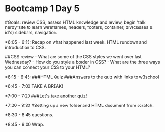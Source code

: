 Bootcamp 1 Day 5
=================

#Goals: review CSS, assess HTML knowledge and review, begin “talk nerdy”site to learn wireframes, headers, footers, container, div(classes & id's) sidebars, navigation.

*6:05 - 6:15: Recap on what happened last week. HTML rundown and introduction to CSS.

##CSS review
	- What are some of the CSS styles we went over last Wednesday?
	- How do you style a border in CSS? 
	- What are the three ways you can connect your CSS to your HTML?

*6:15 - 6:45: 
###[HTML Quiz](http://tinyurl.com/lxjewvy)
###[Answers to the quiz with links to w3school](https://docs.google.com/document/d/1yovPxQSEBlNx_BWmSYRZNcVsdVjhapCbaGN6pwr7c0w/edit)

*6:45 - 7:00 TAKE A BREAK!

*7:00 - 7:20 
###[Let's take another quiz!](http://tinyurl.com/l6rfgu3)

*7:20 - 8:30 #Setting up a new folder and HTML document from scratch.

<!-- At the end of these next 2 classes we will have a site that looks like this: [talk nerdy](http://www.talknerdy.net) -->

*8:30 - 8:45 questions.

*8:45 - 9:00 Wrap. 
